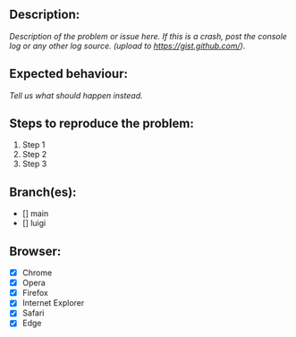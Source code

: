 ## Description:

*Description of the problem or issue here.*
*If this is a crash, post the console log or any other log source. (upload to https://gist.github.com/).*

## Expected behaviour:

*Tell us what should happen instead.*

## Steps to reproduce the problem:

1. Step 1   
2. Step 2
3. Step 3

## Branch(es):

* [] main
* [] luigi

## Browser: 

* [x] Chrome 
* [x] Opera 
* [x] Firefox 
* [x] Internet Explorer
* [x] Safari
* [x] Edge

